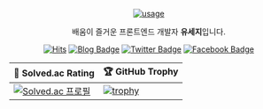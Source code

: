 <div align="center">

[![usage](https://user-images.githubusercontent.com/28296575/175560207-d918025a-39ce-4ede-8cf2-e9fc51840227.png)](https://bald-snout-7e8.notion.site/015656e40253432f907656e4d4515b38)

배움이 즐거운 프론트엔드 개발자 **유세지**입니다.


[![Hits](https://hits.seeyoufarm.com/api/count/incr/badge.svg?url=https%3A%2F%2Fgithub.com%2Fusageness&count_bg=%23D2F7B6&title_bg=%2379C83D&icon=buymeacoffee.svg&icon_color=%23FFFFFF&title=hits&edge_flat=false)](https://hits.seeyoufarm.com) [![Blog Badge](https://img.shields.io/badge/blog-tistory-lightgrey?link=https://usage.tistory.com/)](https://usage.tistory.com/) [![Twitter Badge](https://img.shields.io/badge/-Twitter-1877f2?style=flat-square&logo=twitter&logoColor=white&link=https://twitter.com/dev_usage/)](https://twitter.com/dev_usage/)  [![Facebook Badge](https://img.shields.io/badge/-Facebook-1877f2?style=flat-square&logo=facebook&logoColor=white&link=https://www.facebook.com/profile.php?id=100004319825599)](https://www.facebook.com/profile.php?id=100004319825599)

| 🥇 Solved.ac Rating | 🏆 GitHub Trophy |
| ------------- | ------------- |
|[![Solved.ac 프로필](http://mazassumnida.wtf/api/v2/generate_badge?boj=kyr9389)](https://solved.ac/kyr9389)|[![trophy](https://github-profile-trophy.vercel.app/?username=usageness&theme=onedark&row=2&column=3)](https://github.com/ryo-ma/github-profile-trophy)|


</div>
<!-- **[📄 Resume](https://bald-snout-7e8.notion.site/015656e40253432f907656e4d4515b38)** -->
  
<!--
|[![Top Langs](https://github-readme-stats.vercel.app/api/top-langs/?username=usageness&layout=compact)](https://github.com/anuraghazra/github-readme-stats) |[![Anurag's github stats](https://github-readme-stats.vercel.app/api?username=usageness&show_icons=true&theme=onedark)](https://github.com/anuraghazra/github-readme-stats)|
-->

<!--
**usageness/usageness** is a ✨ _special_ ✨ repository because its `README.md` (this file) appears on your GitHub profile.

Here are some ideas to get you started:

- 🔭 I’m currently working on ...
- 👯 I’m looking to collaborate on ...
- 🤔 I’m looking for help with ...
- 💬 Ask me about ...
- 📫 How to reach me: ...
- 😄 Pronouns: ...
- ⚡ Fun fact: ...
-->
